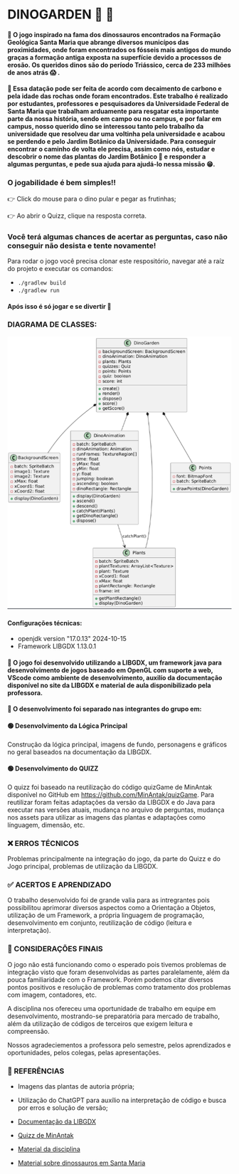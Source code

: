 
# DINOGARDEN :sauropod: 	:t-rex:

####   :pushpin: O jogo inspirado na fama dos dinossauros encontrados na Formação Geológica Santa Maria que abrange diversos municípos das proximidades, onde foram encontrados os fósseis mais antigos do mundo graças a formação antiga exposta na superfície devido a processos de erosão. Os queridos dinos são do período Triássico, cerca de 233 milhões de anos atrás :scream: .

####   :pushpin: Essa datação pode ser feita de acordo com decaimento de carbono e pela idade das rochas onde foram encontrados. Este trabalho é realizado por estudantes, professores e pesquisadores da Universidade Federal de Santa Maria que trabalham arduamente para resgatar esta importante parte da nossa história, sendo em campo ou no campus, e por falar em campus, nosso querido dino se interessou tanto pelo trabalho da universidade que resolveu dar uma voltinha pela universidade e acabou se perdendo e pelo Jardim Botânico da Universidade. Para conseguir encontrar o caminho de volta ele precisa, assim como nós, estudar e descobrir o nome das plantas do Jardim Botânico :seedling: e responder a algumas perguntas, e pede sua ajuda para ajudá-lo nessa missão :grin:.




### O jogabilidade é bem simples!!

:point_right: Click do mouse para o dino pular e pegar as frutinhas;
  
:point_right: Ao abrir o Quizz, clique na resposta correta.



### Você terá algumas chances de acertar as perguntas, caso não conseguir não desista e tente novamente!



Para rodar o jogo você precisa clonar este respositório, navegar até a raíz do projeto e executar os comandos: 
- ```./gradlew build ```
- ```./gradlew run ```


#### Após isso é só jogar e se divertir 💚


### DIAGRAMA DE CLASSES:
![DIAGRAMA](DIAGRAMA/diagrama.png)


#### Configurações técnicas:
- openjdk version "17.0.13" 2024-10-15
- Framework LIBGDX 1.13.0.1


#### :small_blue_diamond: O jogo foi desenvolvido utilizando a LIBGDX, um framework java para desenvolvimento de jogos baseado em OpenGL com suporte a web, VScode como ambiente de desenvolvimento, auxilío da documentação disponível no site da LIBGDX e material de aula disponibilizado pela professora.

#### :small_blue_diamond: O desenvolvimento foi separado nas integrantes do grupo em:

#### :green_circle: Desenvolvimento da Lógica Principal
  Construção da lógica principal, imagens de fundo, personagens e gráficos no geral baseados na documentação da LIBGDX.

#### :green_circle: Desenvolvimento do QUIZZ

   O quizz foi baseado na reutilização do código quizGame de MinAntak disponível no GitHub em https://github.com/MinAntak/quizGame.
Para reutilizar foram feitas adaptações da versão da LIBGDX e do Java para executar nas versões atuais, mudança no arquivo de perguntas, mudança nos assets para utilizar as imagens das plantas e adaptações como línguagem, dimensão, etc.



### :x: ERROS TÉCNICOS

Problemas principalmente na integração do jogo, da parte do Quizz e do Jogo principal, problemas de utilização da LIBGDX.


###  :white_check_mark: ACERTOS E APRENDIZADO

O trabalho desenvolvido foi de grande valia para as intregrantes pois possibilitou aprimorar diversos aspectos como a Orientação a Objetos, utilização de um Framework, a própria linguagem de programação, desenvolvimento em conjunto, reutilização de código (leitura e interpretação).


### :small_blue_diamond: CONSIDERAÇÕES FINAIS

O jogo não está funcionando como o esperado pois tivemos problemas de integração visto que foram desenvolvidas as partes paralelamente, além da pouca familiaridade com o Framework. Porém podemos citar diversos pontos positivos e resolução de problemas como tratamento dos problemas com imagem, contadores, etc. 

A disciplina nos ofereceu uma oportunidade de trabalho em equipe em desenvolvimento, mostrando-se preparatória para mercado de trabalho, além da utilização de códigos de terceiros que exigem leitura e compreensão.

Nossos agradeciementos a professora pelo semestre, pelos aprendizados e oportunidades, pelos colegas, pelas apresentações.



### :small_blue_diamond: REFERÊNCIAS

- Imagens das plantas de autoria própria;

- Utilização do ChatGPT para auxílio na interpretação de código e busca por erros e solução de versão;

- [Documentação da LIBGDX](https://libgdx.com/dev/)

- [Quizz de MinAntak](https://github.com/MinAntak/quizGame)

- [Material da disciplina](https://github.com/AndreaInfUFSM/elc117-2024b)

- [Material sobre dinossauros em Santa Maria](https://diariosm.com.br/noticias/geral/regiao_de_santa_maria_entra_para_o_guinness_como_o_berco_dos_dinossauros_mais_antigos_do_mundo.455469)







